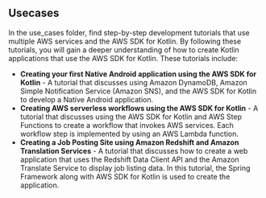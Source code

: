 ## Usecases

In the use_cases folder, find step-by-step development tutorials that use multiple AWS services and the AWS SDK for Kotlin. By following these tutorials, you will gain a deeper understanding of how to create Kotlin applications that use the AWS SDK for Kotlin. These tutorials include:

+ **Creating your first Native Android application using the AWS SDK for Kotlin** - A tutorial that discusses using Amazon DynamoDB, Amazon Simple Notification Service (Amazon SNS), and the AWS SDK for Kotlin to develop a Native Android application.
+ **Creating AWS serverless workflows using the AWS SDK for Kotlin** - A tutorial that discusses using the AWS SDK for Kotlin and AWS Step Functions to create a workflow that invokes AWS services. Each workflow step is implemented by using an AWS Lambda function.
+ **Creating a Job Posting Site using Amazon Redshift and Amazon Translation Services** - A tutorial that discusses how to create a web application that uses the Redshift Data Client API and the Amazon Translate Service to display job listing data. In this tutorial, the Spring Framework along with AWS SDK for Kotlin is used to create the application.
